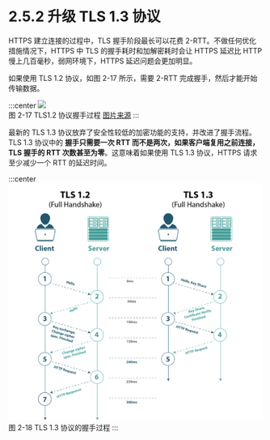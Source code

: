 # 2.5.2 升级 TLS 1.3 协议

HTTPS 建立连接的过程中，TLS 握手阶段最长可以花费 2-RTT。不做任何优化措施情况下，HTTPS 中 TLS 的握手耗时和加解密耗时会让 HTTPS 延迟比 HTTP 慢上几百毫秒，弱网环境下，HTTPS 延迟问题会更加明显。

如果使用 TLS 1.2 协议，如图 2-17 所示，需要 2-RTT 完成握手，然后才能开始传输数据。

:::center
  ![](../assets/tls1.2.png)<br/>
 图 2-17 TLS1.2 协议握手过程 [图片来源](https://www.wolfssl.com/tls-1-3-performance-part-2-full-handshake-2/)
:::

最新的 TLS 1.3 协议放弃了安全性较低的加密功能的支持，并改进了握手流程。TLS 1.3 协议中的 **握手只需要一次 RTT 而不是两次，如果客户端复用之前连接，TLS 握手的 RTT 次数甚至为零**。这意味着如果使用 TLS 1.3 协议，HTTPS 请求至少减少一个 RTT 的延迟时间。

:::center
  ![](../assets/tls1.3.png)<br/>
 图 2-18 TLS 1.3 协议的握手过程
:::


